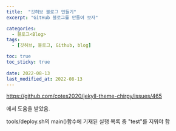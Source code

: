 ```yaml
---
title:  "깃허브 블로그 만들기"
excerpt: "GitHub 블로그를 만들어 보자"

categories:
  - 블로그<Blog>
tags:
  - [깃허브, 블로그, Github, blog]

toc: true
toc_sticky: true
 
date: 2022-08-13
last_modified_at: 2022-08-13
---
```


https://github.com/cotes2020/jekyll-theme-chirpy/issues/465

에서 도움을 받았음.

tools/deploy.sh의 main()함수에 기재된 실행 목록 중 "test"를 지워야 함